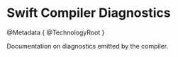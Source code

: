 # Swift Compiler Diagnostics

@Metadata {
   @TechnologyRoot
}

Documentation on diagnostics emitted by the compiler.